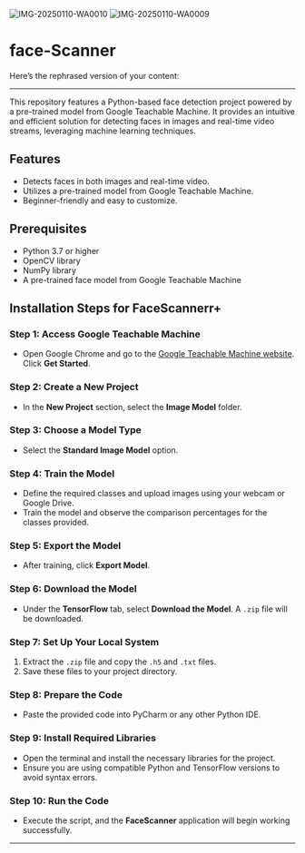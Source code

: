 ![IMG-20250110-WA0010](https://github.com/user-attachments/assets/271ced72-2066-4914-bcc2-6062e8c34ad6)
![IMG-20250110-WA0009](https://github.com/user-attachments/assets/9839fcd0-8793-4efe-81d4-eb551bbde66a)
# face-Scanner
Here’s the rephrased version of your content:  

---

This repository features a Python-based face detection project powered by a pre-trained model from Google Teachable Machine. It provides an intuitive and efficient solution for detecting faces in images and real-time video streams, leveraging machine learning techniques.  

## Features  
- Detects faces in both images and real-time video.  
- Utilizes a pre-trained model from Google Teachable Machine.  
- Beginner-friendly and easy to customize.  

## Prerequisites  
- Python 3.7 or higher  
- OpenCV library  
- NumPy library  
- A pre-trained face model from Google Teachable Machine  

## Installation Steps for FaceScannerr+  
### Step 1: Access Google Teachable Machine  
- Open Google Chrome and go to the [Google Teachable Machine website](https://teachablemachine.withgoogle.com/). Click **Get Started**.  

### Step 2: Create a New Project  
- In the **New Project** section, select the **Image Model** folder.  

### Step 3: Choose a Model Type  
- Select the **Standard Image Model** option.  

### Step 4: Train the Model  
- Define the required classes and upload images using your webcam or Google Drive.  
- Train the model and observe the comparison percentages for the classes provided.  

### Step 5: Export the Model  
- After training, click **Export Model**.  

### Step 6: Download the Model  
- Under the **TensorFlow** tab, select **Download the Model**. A `.zip` file will be downloaded.  

### Step 7: Set Up Your Local System  
1. Extract the `.zip` file and copy the `.h5` and `.txt` files.  
2. Save these files to your project directory.  

### Step 8: Prepare the Code  
- Paste the provided code into PyCharm or any other Python IDE.  

### Step 9: Install Required Libraries  
- Open the terminal and install the necessary libraries for the project.  
- Ensure you are using compatible Python and TensorFlow versions to avoid syntax errors.  

### Step 10: Run the Code  
- Execute the script, and the **FaceScanner** application will begin working successfully.  

---  
